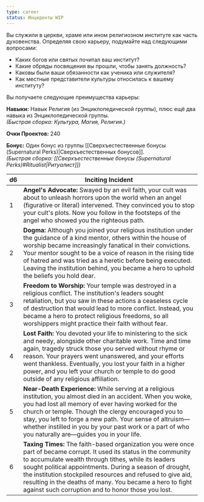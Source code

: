 ```yaml
---
type: career
status: Инциденты WIP
---
```

Вы служили в церкви, храме или ином религиозном институте как часть духовенства. Определяя свою карьеру, подумайте над следующими вопросами:
- Каких богов или святых почитал ваш институт?  
- Какие обряды посвящения вы прошли, чтобы занять должность?    
- Каковы были ваши обязанности как ученика или служителя?  
- Как местные представители культуры относилась к вашему институту?

Вы получаете следующие преимущества карьеры:

**Навыки:** Навык Религия (из Энциклопедической группы), плюс ещё два навыка из Энциклопедической группы.  
_(Быстрая сборка: Культура, Магия, Религия.)_

**Очки Проектов:** 240

**Бонус:** Один бонус из группы [[Сверхъестественные бонусы (Supernatural Perks)\|Сверхъестественных бонусов]].  
_(Быстрая сборка: [[Сверхъестественные бонусы (Supernatural Perks)#Ritualist|Ритуалист]])_

| d6  | Inciting Incident                                                                                                                                                                                                                                                                                                                                                                                                         |
| --- | ------------------------------------------------------------------------------------------------------------------------------------------------------------------------------------------------------------------------------------------------------------------------------------------------------------------------------------------------------------------------------------------------------------------------- |
| 1   | **Angel's Advocate:** Swayed by an evil faith, your cult was about to unleash horrors upon the world when an angel (figurative or literal) intervened. They convinced you to stop your cult's plots. Now you follow in the footsteps of the angel who showed you the righteous path.                                                                                                                                      |
| 2   | **Dogma:** Although you joined your religious institution under the guidance of a kind mentor, others within the house of worship became increasingly fanatical in their convictions. Your mentor sought to be a voice of reason in the rising tide of hatred and was tried as a heretic before being executed. Leaving the institution behind, you became a hero to uphold the beliefs you hold dear.                    |
| 3   | **Freedom to Worship:** Your temple was destroyed in a religious conflict. The institution's leaders sought retaliation, but you saw in these actions a ceaseless cycle of destruction that would lead to more conflict. Instead, you became a hero to protect religious freedoms, so all worshippers might practice their faith without fear.                                                                            |
| 4   | **Lost Faith:** You devoted your life to ministering to the sick and needy, alongside other charitable work. Time and time again, tragedy struck those you served without rhyme or reason. Your prayers went unanswered, and your efforts went thankless. Eventually, you lost your faith in a higher power, and you left your church or temple to do good outside of any religious affiliation.                          |
| 5   | **Near-Death Experience:** While serving at a religious institution, you almost died in an accident. When you woke, you had lost all memory of ever having worked for the church or temple. Though the clergy encouraged you to stay, you left to forge a new path. Your sense of altruism—whether instilled in you by your past work or a part of who you naturally are—guides you in your life.                         |
| 6   | **Taxing Times:** The faith-based organization you were once part of became corrupt. It used its status in the community to accumulate wealth through tithes, while its leaders sought political appointments. During a season of drought, the institution stockpiled resources and refused to give aid, resulting in the deaths of many. You became a hero to fight against such corruption and to honor those you lost. |
